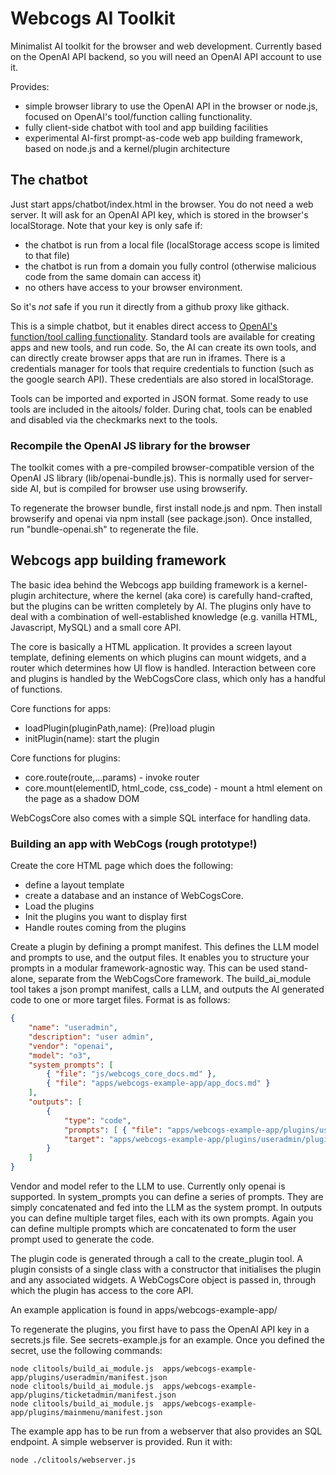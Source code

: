 # Webcogs AI Toolkit
Minimalist AI toolkit for the browser and web development. Currently based on the OpenAI API backend, so you will need an OpenAI API account to use it.

Provides:
- simple browser library to use the OpenAI API in the browser or node.js, focused on OpenAI's tool/function calling functionality.
- fully client-side chatbot with tool and app building facilities
- experimental AI-first prompt-as-code web app building framework, based on node.js and a kernel/plugin architecture

## The chatbot

Just start apps/chatbot/index.html in the browser. You do not need a web server.  It will ask for an OpenAI API key, which is stored in the browser's localStorage.  Note that your key is only safe if:

- the chatbot is run from a local file (localStorage access scope is limited to that file)
- the chatbot is run from a domain you fully control (otherwise malicious code from the same domain can access it)
- no others have access to your browser environment.

So it's *not* safe if you run it directly from a github proxy like githack.

This is a simple chatbot, but it enables direct access to [OpenAI's function/tool calling functionality](https://platform.openai.com/docs/guides/function-calling?api-mode=responses).  Standard tools are available for creating apps and new tools, and run code.  So, the AI can create its own tools, and can directly create browser apps that are run in iframes. There is a credentials manager for tools that require credentials to function (such as the google search API). These credentials are also stored in localStorage.  

Tools can be imported and exported in JSON format.  Some ready to use tools are included in the aitools/ folder.  During chat, tools can be enabled and disabled via the checkmarks next to the tools.

### Recompile the OpenAI JS library for the browser

The toolkit comes with a pre-compiled browser-compatible version of the OpenAI JS library (lib/openai-bundle.js). This is normally used for server-side AI, but is compiled for browser use using browserify. 

To regenerate the browser bundle, first install node.js and npm.  Then install browserify and openai via npm install (see package.json).  Once installed, run "bundle-openai.sh" to regenerate the file.

## Webcogs app building framework

The basic idea behind the Webcogs app building framework is a kernel-plugin architecture, where the kernel (aka core) is carefully hand-crafted, but the plugins can be written completely by AI.  The plugins only have to deal with a combination of well-established knowledge (e.g. vanilla HTML, Javascript, MySQL) and a small core API.

The core is basically a HTML application.  It provides a screen layout template, defining elements on which plugins can mount widgets, and a router which determines how UI flow is handled.  Interaction between core and plugins is handled by the WebCogsCore class, which only has a handful of functions.

Core functions for apps:
- loadPlugin(pluginPath,name): (Pre)load plugin
- initPlugin(name): start the plugin

Core functions for plugins:
- core.route(route,...params) - invoke router
- core.mount(elementID, html_code, css_code) - mount a html element on the page as a shadow DOM

WebCogsCore also comes with a simple SQL interface for handling data.

### Building an app with WebCogs (rough prototype!)

Create the core HTML page which does the following:

- define a layout template
- create a database and an instance of WebCogsCore.
- Load the plugins
- Init the plugins you want to display first
- Handle routes coming from the plugins

Create a plugin by defining a prompt manifest.  This defines the LLM model and prompts to use, and the output files.  It enables you to structure your prompts in a modular framework-agnostic way.  This can be used stand-alone, separate from the WebCogsCore framework. The build_ai_module tool takes a json prompt manifest, calls a LLM, and outputs the AI generated code to one or more target files. Format is as follows:

```json
{
	"name": "useradmin",
	"description": "user admin",
	"vendor": "openai",
	"model": "o3",
	"system_prompts": [
		{ "file": "js/webcogs_core_docs.md" },
		{ "file": "apps/webcogs-example-app/app_docs.md" }
	],
	"outputs": [
		{
			"type": "code",
			"prompts": [ { "file": "apps/webcogs-example-app/plugins/useradmin/plugin_docs.md" } ],
			"target": "apps/webcogs-example-app/plugins/useradmin/plugin.js"
		}
	]
}
```

Vendor and model refer to the LLM to use. Currently only openai is supported.  In system_prompts you can define a series of prompts. They are simply concatenated and fed into the LLM as the system prompt.  In outputs you can define multiple target files, each with its own prompts.  Again you can define multiple prompts which are concatenated to form the user prompt used to generate the code. 

The plugin code is generated through a call to the create_plugin tool. A plugin consists of a single class with a constructor that initialises the plugin and any associated widgets.  A WebCogsCore object is passed in, through which the plugin has access to the core API.

An example application is found in apps/webcogs-example-app/

To regenerate the plugins, you first have to pass the OpenAI API key in a secrets.js file. See secrets-example.js for an example.  Once you defined the secret, use the following commands:

```
node clitools/build_ai_module.js  apps/webcogs-example-app/plugins/useradmin/manifest.json
node clitools/build_ai_module.js  apps/webcogs-example-app/plugins/ticketadmin/manifest.json
node clitools/build_ai_module.js  apps/webcogs-example-app/plugins/mainmenu/manifest.json
```

The example app has to be run from a webserver that also provides an SQL endpoint. A simple webserver is provided. Run it with:
```
node ./clitools/webserver.js
``` 
